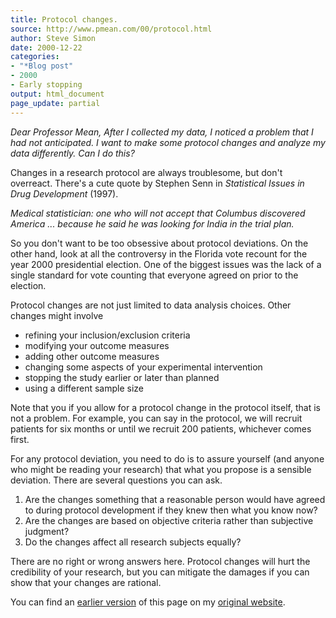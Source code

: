 ```yaml
---
title: Protocol changes.
source: http://www.pmean.com/00/protocol.html
author: Steve Simon
date: 2000-12-22
categories:
- "*Blog post"
- 2000
- Early stopping
output: html_document
page_update: partial
---
```

*Dear Professor Mean, After I collected my data, I noticed a problem
that I had not anticipated. I want to make some protocol changes and
analyze my data differently. Can I do this?*

Changes in a research protocol are always troublesome, but don't
overreact. There's a cute quote by Stephen Senn in *Statistical Issues
in Drug Development* (1997).

*Medical statistician: one who will not accept that Columbus
discovered America \... because he said he was looking for India in
the trial plan.*

So you don't want to be too obsessive about protocol deviations. On the
other hand, look at all the controversy in the Florida vote recount for
the year 2000 presidential election. One of the biggest issues was the
lack of a single standard for vote counting that everyone agreed on
prior to the election.

Protocol changes are not just limited to data analysis choices. Other
changes might involve

-   refining your inclusion/exclusion criteria
-   modifying your outcome measures
-   adding other outcome measures
-   changing some aspects of your experimental intervention
-   stopping the study earlier or later than planned
-   using a different sample size

Note that you if you allow for a protocol change in the protocol itself,
that is not a problem. For example, you can say in the protocol, we will
recruit patients for six months or until we recruit 200 patients,
whichever comes first.

For any protocol deviation, you need to do is to assure yourself (and
anyone who might be reading your research) that what you propose is a
sensible deviation. There are several questions you can ask.

1.  Are the changes something that a reasonable person would have agreed
    to during protocol development if they knew then what you know now?
2.  Are the changes are based on objective criteria rather than
    subjective judgment?
3.  Do the changes affect all research subjects equally?

There are no right or wrong answers here. Protocol changes will hurt the
credibility of your research, but you can mitigate the damages if you
can show that your changes are rational.

You can find an [earlier version][sim1] of this page on my [original website][sim2].

[sim1]: http://www.pmean.com/00/protocol.html
[sim2]: http://www.pmean.com/original_site.html

